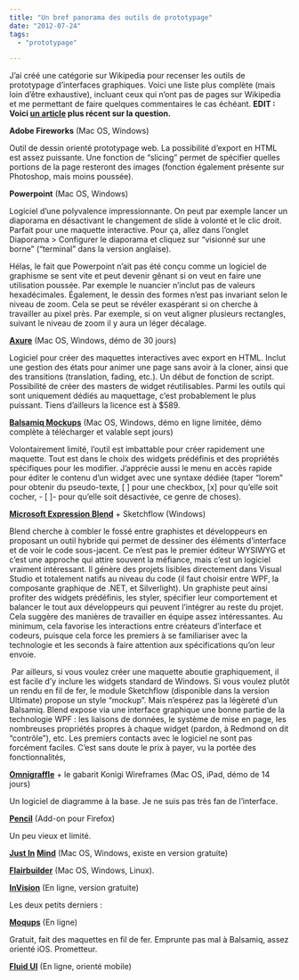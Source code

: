 ```yaml
---
title: "Un bref panorama des outils de prototypage"
date: "2012-07-24"
tags:
  - "prototypage"

---
```


J’ai créé une catégorie sur Wikipedia pour recenser les outils de prototypage d’interfaces graphiques. Voici une liste plus complète (mais loin d’être exhaustive), incluant ceux qui n’ont pas de pages sur Wikipedia et me permettant de faire quelques commentaires le cas échéant.
**EDIT : Voici [un article](http://toutcequibouge.net/toutcequibouge/2014/06/le-guide-relativement-exhaustif-et-raisonnablement-ultime-des-outils-de-prototypage/) plus récent sur la question.**



**Adobe Fireworks** (Mac OS, Windows)

Outil de dessin orienté prototypage web. La possibilité d’export en HTML est assez puissante. Une fonction de “slicing” permet de spécifier quelles portions de la page resteront des images (fonction également présente sur Photoshop, mais moins poussée).



**Powerpoint** (Mac OS, Windows)

Logiciel d’une polyvalence impressionnante. On peut par exemple lancer un diaporama en désactivant le changement de slide à volonté et le clic droit. Parfait pour une maquette interactive. Pour ça, allez dans l’onglet Diaporama > Configurer le diaporama et cliquez sur “visionné sur une borne” (“terminal” dans la version anglaise).

Hélas, le fait que Powerpoint n’ait pas été conçu comme un logiciel de graphisme se sent vite et peut devenir gênant si on veut en faire une utilisation poussée. Par exemple le nuancier n’inclut pas de valeurs hexadécimales. Également, le dessin des formes n’est pas invariant selon le niveau de zoom. Cela se peut se révéler exaspérant si on cherche à travailler au pixel près. Par exemple, si on veut aligner plusieurs rectangles, suivant le niveau de zoom il y aura un léger décalage.



**[Axure](http://www.axure.com)** (Mac OS, Windows, démo de 30 jours)

Logiciel pour créer des maquettes interactives avec export en HTML. Inclut une gestion des états pour animer une page sans avoir à la cloner, ainsi que des transitions (translation, fading, etc.). Un début de fonction de script. Possibilité de créer des masters de widget réutilisables. Parmi les outils qui sont uniquement dédiés au maquettage, c’est probablement le plus puissant. Tiens d’ailleurs la licence est à $589.



[**Balsamiq Mockups**](http://www.balsamiq.com/) (Mac OS, Windows, démo en ligne limitée, démo complète à télécharger et valable sept jours)

Volontairement limité, l’outil est imbattable pour créer rapidement une maquette. Tout est dans le choix des widgets prédéfinis et des propriétés spécifiques pour les modifier. J’apprécie aussi le menu en accès rapide pour éditer le contenu d’un widget avec une syntaxe dédiée (taper “lorem” pour obtenir du pseudo-texte, \[ \] pour une checkbox, \[x\] pour qu’elle soit cocher, - \[ \]- pour qu’elle soit désactivée, ce genre de choses).

[**Microsoft Expression Blend**](http://www.microsoft.com/expression/products/Blend_Overview.aspx) + Sketchflow (Windows)

Blend cherche à combler le fossé entre graphistes et développeurs en proposant un outil hybride qui permet de dessiner des éléments d’interface et de voir le code sous-jacent. Ce n’est pas le premier éditeur WYSIWYG et c’est une approche qui attire souvent la méfiance, mais c’est un logiciel vraiment intéressant. Il génère des projets lisibles directement dans Visual Studio et totalement natifs au niveau du code (il faut choisir entre WPF, la composante graphique de .NET, et Silverlight). Un graphiste peut ainsi profiter des widgets prédéfinis, les styler, spécifier leur comportement et balancer le tout aux développeurs qui peuvent l’intégrer au reste du projet. Cela suggère des manières de travailler en équipe assez intéressantes. Au minimum, cela favorise les interactions entre créateurs d’interface et codeurs, puisque cela force les premiers à se familiariser avec la technologie et les seconds à faire attention aux spécifications qu’on leur envoie.  

 Par ailleurs, si vous voulez créer une maquette aboutie graphiquement, il est facile d’y inclure les widgets standard de Windows. Si vous voulez plutôt un rendu en fil de fer, le module Sketchflow (disponible dans la version Ultimate) propose un style “mockup”. Mais n’espérez pas la légèreté d’un Balsamiq. Blend expose via une interface graphique une bonne partie de la technologie WPF : les liaisons de données, le système de mise en page, les nombreuses propriétés propres à chaque widget (pardon, à Redmond on dit “contrôle”), etc. Les premiers contacts avec le logiciel ne sont pas forcément faciles. C’est sans doute le prix à payer, vu la portée des fonctionnalités,


[**Omnigraffle**](http://www.omnigroup.com/products/omnigraffle/) + le gabarit Konigi Wireframes (Mac OS, iPad, démo de 14 jours)

Un logiciel de diagramme à la base. Je ne suis pas très fan de l’interface.

**[Pencil](https://addons.mozilla.org/fr/firefox/addon/pencil/)** (Add-on pour Firefox)

Un peu vieux et limité.


**[Just In](http://www.justinmind.com/) [Mind](http://www.justinmind.com/)** (Mac OS, Windows, existe en version gratuite)



[**Flairbuilder**](http://flairbuilder.com/) (Mac OS, Windows, Linux).



[**InVision**](http://www.invisionapp.com/) (En ligne, version gratuite)

Les deux petits derniers :

[**Moqups**](https://moqups.com/) (En ligne)

Gratuit, fait des maquettes en fil de fer. Emprunte pas mal à Balsamiq, assez orienté iOS. Prometteur.


[**Fluid UI**](https://www.fluidui.com/editor/live/) (En ligne, orienté mobile)
